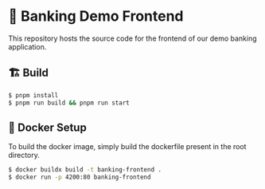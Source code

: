 # 🏦 Banking Demo Frontend

This repository hosts the source code for the frontend of our demo banking application.

## 🏗️ Build

``` bash
$ pnpm install
$ pnpm run build && pnpm run start
```

## 🐋 Docker Setup

To build the docker image, simply build the dockerfile present in the root directory.

```bash
$ docker buildx build -t banking-frontend .
$ docker run -p 4200:80 banking-frontend
```
